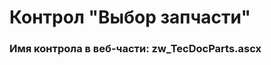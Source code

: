 ﻿---
description: 2.4.11.1
---
# Контрол "Выбор запчасти"
### Имя контрола в веб-части: zw_TecDocParts.ascx

